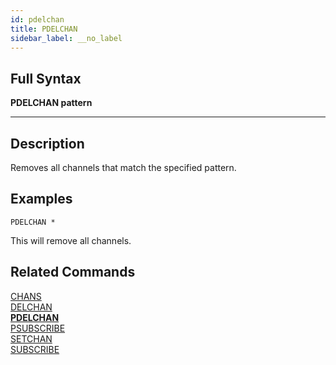 ```yaml
---
id: pdelchan
title: PDELCHAN
sidebar_label: __no_label
---
```


## Full Syntax

**PDELCHAN  pattern**

---

## Description

Removes all channels that match the specified pattern.

## Examples

```tile38
PDELCHAN *
```

This will remove all channels.

## Related Commands

[CHANS](chans.html)<br>
[DELCHAN](delchan.html)<br>
**[PDELCHAN](pdelchan.html)**<br>
[PSUBSCRIBE](psubscribe.html)<br>
[SETCHAN](setchan.html)<br>
[SUBSCRIBE](subscribe.html)<br>